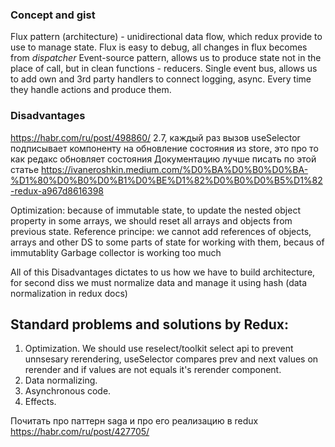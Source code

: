 ### Concept and gist

Flux pattern (architecture) - unidirectional data flow, which redux provide to use to manage state. Flux is easy to debug, all changes in flux becomes from _dispatcher_
Event-source pattern, allows us to produce state not in the place of call, but in clean functions - reducers.
Single event bus, allows us to add own and 3rd party handlers to connect logging, async. Every time they handle actions and produce them.

### Disadvantages

https://habr.com/ru/post/498860/ 2.7, каждый раз вызов useSelector подписывает компоненту на обновление состояния из store, это про то как редакс обновляет состояния
Документацию лучше писать по этой статье https://ivaneroshkin.medium.com/%D0%BA%D0%B0%D0%BA-%D1%80%D0%B0%D0%B1%D0%BE%D1%82%D0%B0%D0%B5%D1%82-redux-a967d8616398

Optimization: because of immutable state, to update the nested object property in some arrays, we should reset all arrays and objects from previous state.
Reference principe: we cannot add references of objects, arrays and other DS to some parts of state for working with them, becaus of immutablity
Garbage collector is working too much

All of this Disadvantages dictates to us how we have to build architecture, for second diss we must normalize data and manage it using hash (data normalization in redux docs)

## Standard problems and solutions by Redux:

1. Optimization. We should use reselect/toolkit select api to prevent unnsesary rerendering, useSelector compares prev and next values on rerender and if values are not equals it's rerender component.
2. Data normalizing.
3. Asynchronous code.
4. Effects.

Почитать про паттерн saga и про его реализацию в redux https://habr.com/ru/post/427705/
